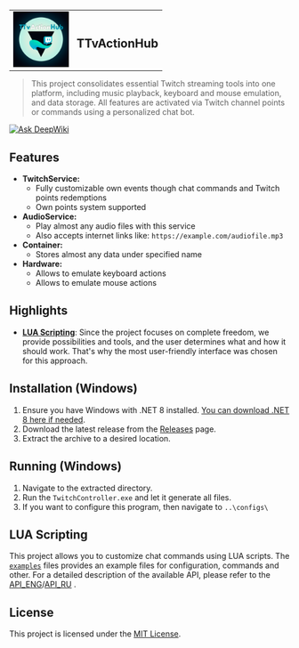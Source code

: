 <div width="100%" display="flex" justify-content="center" align-items="center">
    <table>
    <tr>
        <td>
            <img src="readme-assets/loog.png" alt="Logo" width="100">
        </td>
        <td>
            <h2>TTvActionHub</h2>
        </td>
    </tr>
  </table>
</div>

> This project consolidates essential Twitch streaming tools into one platform, including music playback, keyboard and mouse emulation, and data storage. All features are activated via Twitch channel points or commands using a personalized chat bot.

[![Ask DeepWiki](https://deepwiki.com/badge.svg)](https://deepwiki.com/MrRoxandi/TTvActionHub)

## Features

- **TwitchService:**
  - Fully customizable own events though chat commands and Twitch points redemptions
  - Own points system supported
- **AudioService:**
  - Play almost any audio files with this service
  - Also accepts internet links like: `https://example.com/audiofile.mp3`
- **Container:**
  - Stores almost any data under specified name
- **Hardware:**
  - Allows to emulate keyboard actions
  - Allows to emulate mouse actions

## Highlights

- **[LUA Scripting](#lua-scripting)**: Since the project focuses on complete freedom, we provide possibilities and tools, and the user determines what and how it should work. That's why the most user-friendly interface was chosen for this approach.

## Installation (Windows)

1. Ensure you have Windows with .NET 8 installed. [You can download .NET 8 here if needed](https://dotnet.microsoft.com/en-us/download).
2. Download the latest release from the [Releases](https://github.com/MrRoxandi/TwitchController/releases) page.
3. Extract the archive to a desired location.

## Running (Windows)

1. Navigate to the extracted directory.
2. Run the `TwitchController.exe` and let it generate all files.
3. If you want to configure this program, then navigate to `..\configs\`

## LUA Scripting

This project allows you to customize chat commands using LUA scripts. The [`examples`](TTvActionHub/example/) files provides an example files for configuration, commands and other. For a detailed description of the available API, please refer to the [API_ENG](TTvActionHub/API_ENG.md)/[API_RU](TTvActionHub/API_RU.md) .

## License

This project is licensed under the [MIT License](LICENSE.txt).
